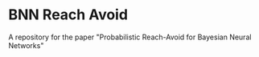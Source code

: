 # BNN Reach Avoid
A repository for the paper "Probabilistic Reach-Avoid for Bayesian Neural Networks"
